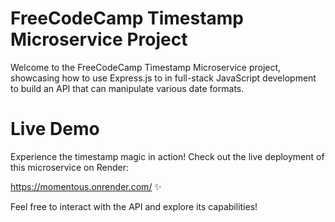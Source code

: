 # FreeCodeCamp Timestamp Microservice Project
Welcome to the FreeCodeCamp Timestamp Microservice project, showcasing how to use Express.js to in full-stack JavaScript development to build an API that can manipulate various date formats.

# Live Demo

Experience the timestamp magic in action! Check out the live deployment of this microservice on Render:

https://momentous.onrender.com/ ✨

Feel free to interact with the API and explore its capabilities!
